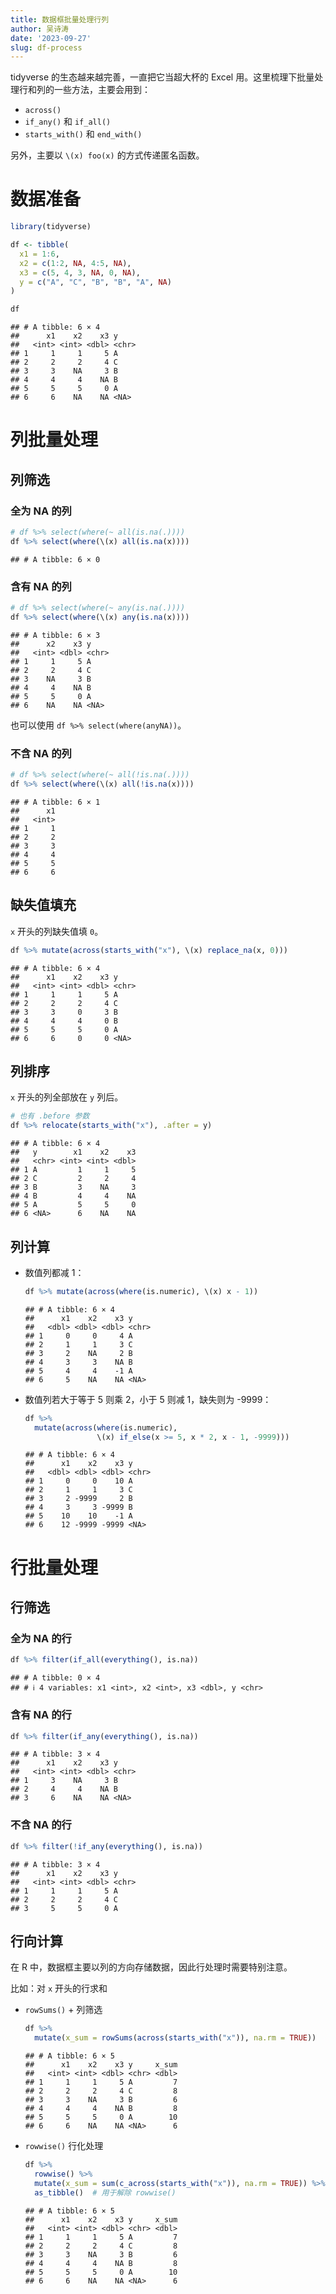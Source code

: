 ```yaml
---
title: 数据框批量处理行列
author: 吴诗涛
date: '2023-09-27'
slug: df-process
---
```



tidyverse 的生态越来越完善，一直把它当超大杯的 Excel 用。这里梳理下批量处理行和列的一些方法，主要会用到：

- `across()`
- `if_any()` 和 `if_all()`
- `starts_with()` 和 `end_with()`

另外，主要以 `\(x) foo(x)` 的方式传递匿名函数。

# 数据准备


```r
library(tidyverse)
```


```r
df <- tibble(
  x1 = 1:6,
  x2 = c(1:2, NA, 4:5, NA),
  x3 = c(5, 4, 3, NA, 0, NA),
  y = c("A", "C", "B", "B", "A", NA)
)

df
```

```
## # A tibble: 6 × 4
##      x1    x2    x3 y    
##   <int> <int> <dbl> <chr>
## 1     1     1     5 A    
## 2     2     2     4 C    
## 3     3    NA     3 B    
## 4     4     4    NA B    
## 5     5     5     0 A    
## 6     6    NA    NA <NA>
```

# 列批量处理

## 列筛选

### 全为 NA 的列


```r
# df %>% select(where(~ all(is.na(.))))
df %>% select(where(\(x) all(is.na(x))))
```

```
## # A tibble: 6 × 0
```

### 含有 NA 的列


```r
# df %>% select(where(~ any(is.na(.))))
df %>% select(where(\(x) any(is.na(x))))
```

```
## # A tibble: 6 × 3
##      x2    x3 y    
##   <int> <dbl> <chr>
## 1     1     5 A    
## 2     2     4 C    
## 3    NA     3 B    
## 4     4    NA B    
## 5     5     0 A    
## 6    NA    NA <NA>
```

也可以使用 `df %>% select(where(anyNA))`。

### 不含 NA 的列


```r
# df %>% select(where(~ all(!is.na(.))))
df %>% select(where(\(x) all(!is.na(x))))
```

```
## # A tibble: 6 × 1
##      x1
##   <int>
## 1     1
## 2     2
## 3     3
## 4     4
## 5     5
## 6     6
```

## 缺失值填充

`x` 开头的列缺失值填 `0`。


```r
df %>% mutate(across(starts_with("x"), \(x) replace_na(x, 0)))
```

```
## # A tibble: 6 × 4
##      x1    x2    x3 y    
##   <int> <int> <dbl> <chr>
## 1     1     1     5 A    
## 2     2     2     4 C    
## 3     3     0     3 B    
## 4     4     4     0 B    
## 5     5     5     0 A    
## 6     6     0     0 <NA>
```

## 列排序

`x` 开头的列全部放在 `y` 列后。


```r
# 也有 .before 参数
df %>% relocate(starts_with("x"), .after = y)
```

```
## # A tibble: 6 × 4
##   y        x1    x2    x3
##   <chr> <int> <int> <dbl>
## 1 A         1     1     5
## 2 C         2     2     4
## 3 B         3    NA     3
## 4 B         4     4    NA
## 5 A         5     5     0
## 6 <NA>      6    NA    NA
```

## 列计算

- 数值列都减 1：

  
  ```r
  df %>% mutate(across(where(is.numeric), \(x) x - 1))
  ```
  
  ```
  ## # A tibble: 6 × 4
  ##      x1    x2    x3 y    
  ##   <dbl> <dbl> <dbl> <chr>
  ## 1     0     0     4 A    
  ## 2     1     1     3 C    
  ## 3     2    NA     2 B    
  ## 4     3     3    NA B    
  ## 5     4     4    -1 A    
  ## 6     5    NA    NA <NA>
  ```

- 数值列若大于等于 5 则乘 2，小于 5 则减 1，缺失则为 -9999：

  
  ```r
  df %>% 
    mutate(across(where(is.numeric),
                  \(x) if_else(x >= 5, x * 2, x - 1, -9999)))
  ```
  
  ```
  ## # A tibble: 6 × 4
  ##      x1    x2    x3 y    
  ##   <dbl> <dbl> <dbl> <chr>
  ## 1     0     0    10 A    
  ## 2     1     1     3 C    
  ## 3     2 -9999     2 B    
  ## 4     3     3 -9999 B    
  ## 5    10    10    -1 A    
  ## 6    12 -9999 -9999 <NA>
  ```

# 行批量处理

## 行筛选

### 全为 NA 的行


```r
df %>% filter(if_all(everything(), is.na))
```

```
## # A tibble: 0 × 4
## # ℹ 4 variables: x1 <int>, x2 <int>, x3 <dbl>, y <chr>
```

### 含有 NA 的行


```r
df %>% filter(if_any(everything(), is.na))
```

```
## # A tibble: 3 × 4
##      x1    x2    x3 y    
##   <int> <int> <dbl> <chr>
## 1     3    NA     3 B    
## 2     4     4    NA B    
## 3     6    NA    NA <NA>
```

### 不含 NA 的行


```r
df %>% filter(!if_any(everything(), is.na))
```

```
## # A tibble: 3 × 4
##      x1    x2    x3 y    
##   <int> <int> <dbl> <chr>
## 1     1     1     5 A    
## 2     2     2     4 C    
## 3     5     5     0 A
```

## 行向计算

在 R 中，数据框主要以列的方向存储数据，因此行处理时需要特别注意。

比如：对 `x` 开头的行求和

- `rowSums()` + 列筛选

  
  ```r
  df %>% 
    mutate(x_sum = rowSums(across(starts_with("x")), na.rm = TRUE))
  ```
  
  ```
  ## # A tibble: 6 × 5
  ##      x1    x2    x3 y     x_sum
  ##   <int> <int> <dbl> <chr> <dbl>
  ## 1     1     1     5 A         7
  ## 2     2     2     4 C         8
  ## 3     3    NA     3 B         6
  ## 4     4     4    NA B         8
  ## 5     5     5     0 A        10
  ## 6     6    NA    NA <NA>      6
  ```

- `rowwise()` 行化处理

  
  ```r
  df %>% 
    rowwise() %>% 
    mutate(x_sum = sum(c_across(starts_with("x")), na.rm = TRUE)) %>% 
    as_tibble()  # 用于解除 rowwise()
  ```
  
  ```
  ## # A tibble: 6 × 5
  ##      x1    x2    x3 y     x_sum
  ##   <int> <int> <dbl> <chr> <dbl>
  ## 1     1     1     5 A         7
  ## 2     2     2     4 C         8
  ## 3     3    NA     3 B         6
  ## 4     4     4    NA B         8
  ## 5     5     5     0 A        10
  ## 6     6    NA    NA <NA>      6
  ```



